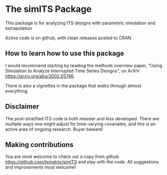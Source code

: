 
# The simITS Package

This package is for analyzing ITS designs with parametric simulation and extrapolation

Active code is on github, with clean releases posted to CRAN.

## How to learn how to use this package

I would recommend starting by reading the methods overview paper, "Using Simulation to Analyze Interrupted Time Series Designs", on ArXiV <https://arxiv.org/abs/2002.05746>.

There is also a vignettes in the package that walks through almost everything.


## Disclaimer

The post-stratified ITS code is both messier and less developed.  There are multiple ways one might adjust for time-varying covariates, and this is an active area of ongoing research.  Buyer beware!


## Making contributions

You are most welcome to check out a copy from github <https://github.com/lmiratrix/simITS> and play with the code. All suggestions and improvements most welcome!


